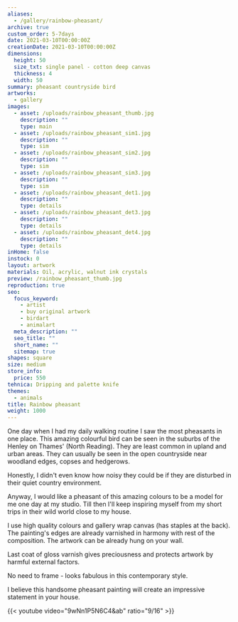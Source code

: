 ```yaml
---
aliases:
  - /gallery/rainbow-pheasant/
archive: true
custom_order: 5-7days
date: 2021-03-10T00:00:00Z
creationDate: 2021-03-10T00:00:00Z
dimensions:
  height: 50
  size_txt: single panel - cotton deep canvas
  thickness: 4
  width: 50
summary: pheasant countryside bird
artworks:
  - gallery
images:
  - asset: /uploads/rainbow_pheasant_thumb.jpg
    description: ""
    type: main
  - asset: /uploads/rainbow_pheasant_sim1.jpg
    description: ""
    type: sim
  - asset: /uploads/rainbow_pheasant_sim2.jpg
    description: ""
    type: sim
  - asset: /uploads/rainbow_pheasant_sim3.jpg
    description: ""
    type: sim
  - asset: /uploads/rainbow_pheasant_det1.jpg
    description: ""
    type: details
  - asset: /uploads/rainbow_pheasant_det3.jpg
    description: ""
    type: details
  - asset: /uploads/rainbow_pheasant_det4.jpg
    description: ""
    type: details
inHome: false
instock: 0
layout: artwork
materials: Oil, acrylic, walnut ink crystals
preview: /rainbow_pheasant_thumb.jpg
reproduction: true
seo:
  focus_keyword:
    - artist
    - buy original artwork
    - birdart
    - animalart
  meta_description: ""
  seo_title: ""
  short_name: ""
  sitemap: true
shapes: square
size: medium
store_info:
  price: 550
tehnica: Dripping and palette knife
themes:
  - animals
title: Rainbow pheasant
weight: 1000
---
```


One day when I had my daily walking routine I saw the most pheasants in one place. This amazing colourful bird can be seen in the suburbs of the Henley on Thames' (North Reading). They are least common in upland and urban areas. They can usually be seen in the open countryside near woodland edges, copses and hedgerows.

Honestly, I didn't even know how noisy they could be if they are disturbed in their quiet country environment.

Anyway, I would like a pheasant of this amazing colours to be a model for me one day at my studio. Till then I'll keep inspiring myself from my short trips in their wild world close to my house.

I use high quality colours and gallery wrap canvas (has staples at the back). The painting's edges are already varnished in harmony with rest of the composition. The artwork can be already hung on your wall.

Last coat of gloss varnish gives preciousness and protects artwork by harmful external factors.

No need to frame - looks fabulous in this contemporary style.

I believe this handsome pheasant painting will create an impressive statement in your house.

{{< youtube video="9wNn1P5N6C4&ab" ratio="9/16" >}}
